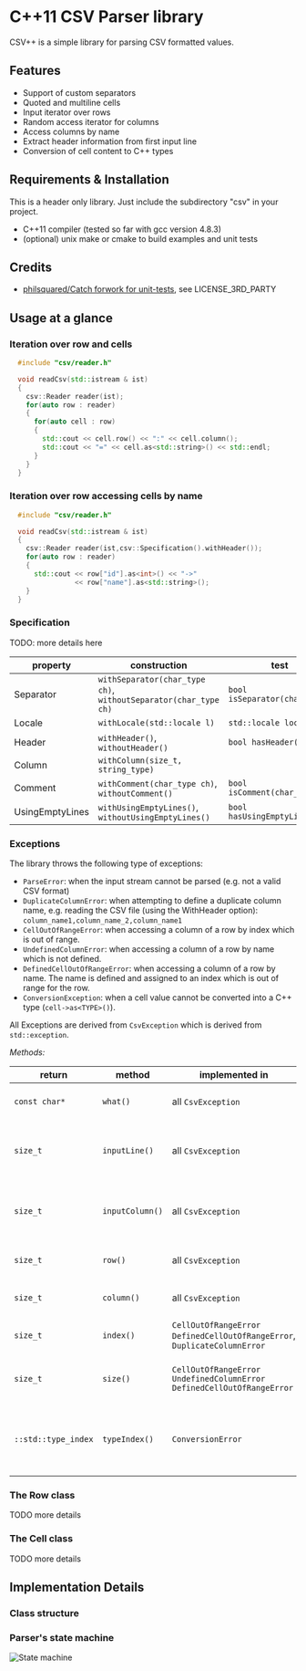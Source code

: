 C++11 CSV Parser library
========================

CSV++ is a simple library for parsing CSV formatted values.

Features
--------

- Support of custom separators
- Quoted and multiline cells  
- Input iterator over rows 
- Random access iterator for columns
- Access columns by name
- Extract header information from first input line
- Conversion of cell content to C++ types 

Requirements & Installation
---------------------------

This is a header only library. Just include the subdirectory "csv" in your 
project.

- C++11 compiler (tested so far with gcc version 4.8.3)
- (optional) unix make or cmake to build examples and unit tests

Credits
-------
 
- [philsquared/Catch forwork for unit-tests](https://github.com/philsquared/Catch), see LICENSE_3RD_PARTY


Usage at a glance
-----------------

### Iteration over row and cells
```c++
  #include "csv/reader.h"

  void readCsv(std::istream & ist) 
  {
    csv::Reader reader(ist);
    for(auto row : reader) 
    {
      for(auto cell : row) 
      {
        std::cout << cell.row() << ":" << cell.column();
        std::cout << "=" << cell.as<std::string>() << std::endl;
      }
    }
  }
```

### Iteration over row accessing cells by name
```c++
  #include "csv/reader.h"

  void readCsv(std::istream & ist) 
  {
    csv::Reader reader(ist,csv::Specification().withHeader());
    for(auto row : reader) 
    {
      std::cout << row["id"].as<int>() << "->" 
                << row["name"].as<std::string>();
    }
  }
```



### Specification

TODO: more details here

| property       | construction                                                    | test                               |
|----------------|-----------------------------------------------------------------|------------------------------------|
|Separator       | `withSeparator(char_type ch)`, `withoutSeparator(char_type ch)` | `bool isSeparator(char_type)`      |
|Locale          | `withLocale(std::locale l)`                                     | `std::locale locale()`             |
|Header          | `withHeader()`, `withoutHeader()`                               | `bool hasHeader()`                 |
|Column          | `withColumn(size_t, string_type)`                               |                                    |
|Comment         | `withComment(char_type ch)`, `withoutComment()`                 | `bool isComment(char_type)`        |
|UsingEmptyLines | `withUsingEmptyLines()`, `withoutUsingEmptyLines()`             | `bool hasUsingEmptyLines()`        |



### Exceptions

The library throws the following type of exceptions:

- `ParseError`: when the input stream cannot be parsed 
  (e.g. not a valid CSV format)
- `DuplicateColumnError`: when attempting to define a duplicate column name,
  e.g. reading the CSV file (using the WithHeader option):
  `column_name1,column_name_2,column_name1`
- `CellOutOfRangeError`: when accessing a column of a row 
   by index which is out of range.
- `UndefinedColumnError`: when accessing a column of a row 
   by name which is not defined. 
- `DefinedCellOutOfRangeError`: when accessing a column of a row
   by name. The name is defined and assigned to an index which is 
   out of range for the row.
- `ConversionException`: when a cell value cannot be converted into 
   a C++ type (`cell->as<TYPE>()`).

All Exceptions are derived from `CsvException` which is derived from 
`std::exception`.

*Methods:*

| return        | method            | implemented in        | description                           |
|---------------|-------------------|-----------------------|---------------------------------------|
| `const char*` | `what()`          | all `CsvException`    | Description of the error.             |
| `size_t`      | `inputLine()`     | all `CsvException`    | Line number of the raw input stream   |
| `size_t`      | `inputColumn()`   | all `CsvException`    | Column number of the raw input stream |
| `size_t`      | `row()`           | all `CsvException`    | Row index of the CSV table            |
| `size_t`      | `column()`        | all `CsvException`    | Column index of the CSV table         |
| `size_t`      | `index()`         | `CellOutOfRangeError` `DefinedCellOutOfRangeError`, `DuplicateColumnError`| The index of a column.                |
| `size_t`      | `size()`          | `CellOutOfRangeError` `UndefinedColumnError` `DefinedCellOutOfRangeError` | The number of columns of the row.     |
| `::std::type_index` | `typeIndex()` | `ConversionError`  | The target type when attempting to convert a cell to a C++ type |

### The Row class 

TODO more details 

### The Cell class 

TODO more details


Implementation Details
----------------------
### Class structure

### Parser's state machine 
![State machine](https://github.com/stefan-wolfsheimer/CSVPlusPlus/tree/master/doc/statediagram.png "State machine")


